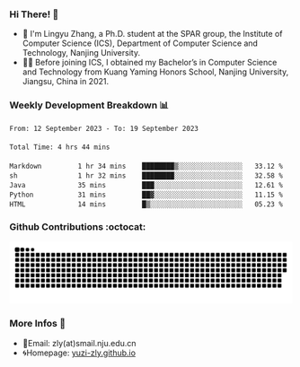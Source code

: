 ### Hi There! 👋 
- 🐳 I'm Lingyu Zhang, a Ph.D. student at the SPAR group, the Institute of Computer Science (ICS), Department of Computer Science and Technology, Nanjing University.
- 🧑‍🎓 Before joining ICS, I obtained my Bachelor’s in Computer Science and Technology from Kuang Yaming Honors School, Nanjing University, Jiangsu, China in 2021.

### Weekly Development Breakdown :bar_chart:

<!--START_SECTION:waka-->

```txt
From: 12 September 2023 - To: 19 September 2023

Total Time: 4 hrs 44 mins

Markdown         1 hr 34 mins    ████████▒░░░░░░░░░░░░░░░░   33.12 %
sh               1 hr 32 mins    ████████░░░░░░░░░░░░░░░░░   32.58 %
Java             35 mins         ███░░░░░░░░░░░░░░░░░░░░░░   12.61 %
Python           31 mins         ██▓░░░░░░░░░░░░░░░░░░░░░░   11.15 %
HTML             14 mins         █▒░░░░░░░░░░░░░░░░░░░░░░░   05.23 %
```

<!--END_SECTION:waka-->

### Github Contributions :octocat:

![](https://raw.githubusercontent.com/yuzi-zly/yuzi-zly/output/github-contribution-grid-snake.svg)              


### More Infos 📖

- 📧Email: zly(at)smail.nju.edu.cn
- 🌀Homepage: [yuzi-zly.github.io](https://yuzi-zly.github.io/)

